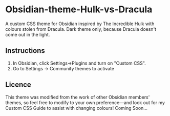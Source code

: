 # Obsidian-theme-Hulk-vs-Dracula
A custom CSS theme for Obsidian inspired by The Incredible Hulk with colours stolen from Dracula.
Dark theme only, because Dracula doesn't come out in the light.



## Instructions

1. In Obsidian, click Settings->Plugins and turn on "Custom CSS".
2. Go to Settings -> Community themes to activate

## Licence
This theme was modified from the work of other Obsidian members' themes, so feel free to modify to your own preference—and look out for my Custom CSS Guide to assist with changing colours! Coming Soon...
